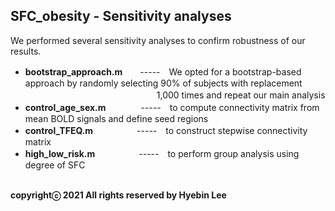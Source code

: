 ## SFC_obesity - Sensitivity analyses ##
We performed several sensitivity analyses to confirm robustness of our results.<br />

- **bootstrap_approach.m**　　-----　We opted for a bootstrap-based approach by randomly selecting 90% of subjects with replacement</br>
　　　　　　　　　　　　　　　1,000 times and repeat our main analysis<br />
- **control_age_sex.m**　　　　-----　to compute connectivity matrix from mean BOLD signals and define seed regions<br />
- **control_TFEQ.m**　　　　　-----　to construct stepwise connectivity matrix<br />
- **high_low_risk.m**　　　　　-----　to perform group analysis using degree of SFC<br /><br />

**copyrightⓒ 2021 All rights reserved by Hyebin Lee<br /><br />**
